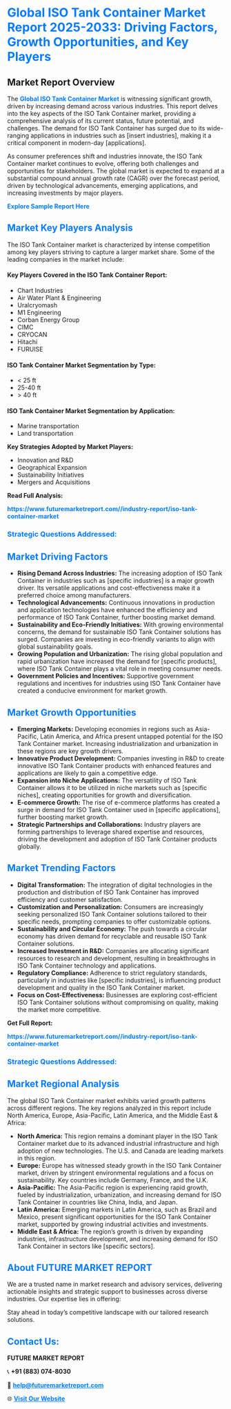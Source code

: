 <h1 style="color: #007BFF;">Global ISO Tank Container Market Report 2025-2033: Driving Factors, Growth Opportunities, and Key Players</h1>

<section id="overview">
<h2>Market Report Overview</h2>
<p>The <a href="https://www.futuremarketreport.com//industry-report/iso-tank-container-market" style="color: #007BFF; text-decoration: none;"><strong>Global ISO Tank Container Market</strong></a> is witnessing significant growth, driven by increasing demand across various industries. This report delves into the key aspects of the ISO Tank Container market, providing a comprehensive analysis of its current status, future potential, and challenges. The demand for ISO Tank Container has surged due to its wide-ranging applications in industries such as [insert industries], making it a critical component in modern-day [applications].</p>
<p>As consumer preferences shift and industries innovate, the ISO Tank Container market continues to evolve, offering both challenges and opportunities for stakeholders. The global market is expected to expand at a substantial compound annual growth rate (CAGR) over the forecast period, driven by technological advancements, emerging applications, and increasing investments by major players.</p>
</section>

<section id="overview">
<p><a href="https://www.futuremarketreport.com//request-sample/reportId=85719" style="color: #007BFF; text-decoration: none;"><strong>Explore Sample Report Here</strong></a></p>
</section>

<section id="key-players">
<h2 style="color: #007BFF;">Market Key Players Analysis</h2>
<p>The ISO Tank Container market is characterized by intense competition among key players striving to capture a larger market share. Some of the leading companies in the market include:</p>
<h4>Key Players Covered in the ISO Tank Container Report:</h4>
<ul><li>Chart Industries</li><li>Air Water Plant &amp; Engineering</li><li>Uralcryomash</li><li>M1 Engineering</li><li>Corban Energy Group</li><li>CIMC</li><li>CRYOCAN</li><li>Hitachi</li><li>FURUISE</li></ul>
<h4>ISO Tank Container Market Segmentation by Type:</h4>
<ul><li>&lt; 25 ft</li><li>25-40 ft</li><li>&gt; 40 ft</li></ul>

<h4>ISO Tank Container Market Segmentation by Application:</h4>
<ul><li>Marine transportation</li><li>Land transportation</li></ul>
<p><strong>Key Strategies Adopted by Market Players:</strong></p>
<ul>
<li>Innovation and R&D</li>
<li>Geographical Expansion</li>
<li>Sustainability Initiatives</li>
<li>Mergers and Acquisitions</li>
</ul>
</section>

<section>
<p><strong>Read Full Analysis: </strong></p><a href="https://www.futuremarketreport.com//industry-report/iso-tank-container-market" style="color: #007BFF; text-decoration: none;"><strong>https://www.futuremarketreport.com//industry-report/iso-tank-container-market</strong></a>
<h3 style="color: #007BFF;">Strategic Questions Addressed:</h3>
</section>

<section id="driving-factors">
<h2 style="color: #007BFF;">Market Driving Factors</h2>
<ul>
<li><strong>Rising Demand Across Industries:</strong> The increasing adoption of ISO Tank Container in industries such as [specific industries] is a major growth driver. Its versatile applications and cost-effectiveness make it a preferred choice among manufacturers.</li>
<li><strong>Technological Advancements:</strong> Continuous innovations in production and application technologies have enhanced the efficiency and performance of ISO Tank Container, further boosting market demand.</li>
<li><strong>Sustainability and Eco-Friendly Initiatives:</strong> With growing environmental concerns, the demand for sustainable ISO Tank Container solutions has surged. Companies are investing in eco-friendly variants to align with global sustainability goals.</li>
<li><strong>Growing Population and Urbanization:</strong> The rising global population and rapid urbanization have increased the demand for [specific products], where ISO Tank Container plays a vital role in meeting consumer needs.</li>
<li><strong>Government Policies and Incentives:</strong> Supportive government regulations and incentives for industries using ISO Tank Container have created a conducive environment for market growth.</li>
</ul>
</section>

<section id="growth-opportunities">
<h2 style="color: #007BFF;">Market Growth Opportunities</h2>
<ul>
<li><strong>Emerging Markets:</strong> Developing economies in regions such as Asia-Pacific, Latin America, and Africa present untapped potential for the ISO Tank Container market. Increasing industrialization and urbanization in these regions are key growth drivers.</li>
<li><strong>Innovative Product Development:</strong> Companies investing in R&D to create innovative ISO Tank Container products with enhanced features and applications are likely to gain a competitive edge.</li>
<li><strong>Expansion into Niche Applications:</strong> The versatility of ISO Tank Container allows it to be utilized in niche markets such as [specific niches], creating opportunities for growth and diversification.</li>
<li><strong>E-commerce Growth:</strong> The rise of e-commerce platforms has created a surge in demand for ISO Tank Container used in [specific applications], further boosting market growth.</li>
<li><strong>Strategic Partnerships and Collaborations:</strong> Industry players are forming partnerships to leverage shared expertise and resources, driving the development and adoption of ISO Tank Container products globally.</li>
</ul>
</section>

<section id="trending-factors">
<h2 style="color: #007BFF;">Market Trending Factors</h2>
<ul>
<li><strong>Digital Transformation:</strong> The integration of digital technologies in the production and distribution of ISO Tank Container has improved efficiency and customer satisfaction.</li>
<li><strong>Customization and Personalization:</strong> Consumers are increasingly seeking personalized ISO Tank Container solutions tailored to their specific needs, prompting companies to offer customizable options.</li>
<li><strong>Sustainability and Circular Economy:</strong> The push towards a circular economy has driven demand for recyclable and reusable ISO Tank Container solutions.</li>
<li><strong>Increased Investment in R&D:</strong> Companies are allocating significant resources to research and development, resulting in breakthroughs in ISO Tank Container technology and applications.</li>
<li><strong>Regulatory Compliance:</strong> Adherence to strict regulatory standards, particularly in industries like [specific industries], is influencing product development and quality in the ISO Tank Container market.</li>
<li><strong>Focus on Cost-Effectiveness:</strong> Businesses are exploring cost-efficient ISO Tank Container solutions without compromising on quality, making the market more competitive.</li>
</ul>
</section>

<section>
<p><strong>Get Full Report: </strong></p><a href="https://www.futuremarketreport.com//industry-report/iso-tank-container-market" style="color: #007BFF; text-decoration: none;"><strong>https://www.futuremarketreport.com//industry-report/iso-tank-container-market</strong></a>
<h3 style="color: #007BFF;">Strategic Questions Addressed:</h3>
</section>


<section id="regional-analysis">
<h2 style="color: #007BFF;">Market Regional Analysis</h2>
<p>The global ISO Tank Container market exhibits varied growth patterns across different regions. The key regions analyzed in this report include North America, Europe, Asia-Pacific, Latin America, and the Middle East & Africa:</p>
<ul>
<li><strong>North America:</strong> This region remains a dominant player in the ISO Tank Container market due to its advanced industrial infrastructure and high adoption of new technologies. The U.S. and Canada are leading markets in this region.</li>
<li><strong>Europe:</strong> Europe has witnessed steady growth in the ISO Tank Container market, driven by stringent environmental regulations and a focus on sustainability. Key countries include Germany, France, and the U.K.</li>
<li><strong>Asia-Pacific:</strong> The Asia-Pacific region is experiencing rapid growth, fueled by industrialization, urbanization, and increasing demand for ISO Tank Container in countries like China, India, and Japan.</li>
<li><strong>Latin America:</strong> Emerging markets in Latin America, such as Brazil and Mexico, present significant opportunities for the ISO Tank Container market, supported by growing industrial activities and investments.</li>
<li><strong>Middle East & Africa:</strong> The region’s growth is driven by expanding industries, infrastructure development, and increasing demand for ISO Tank Container in sectors like [specific sectors].</li>
</ul>
</section>

<footer>
<h2 style="color: #007BFF;">About FUTURE MARKET REPORT</h2>
<p>We are a trusted name in market research and advisory services, delivering actionable insights and strategic support to businesses across diverse industries. Our expertise lies in offering:</p>

<p>Stay ahead in today’s competitive landscape with our tailored research solutions.</p>

<h2 style="color: #007BFF;">Contact Us:</h2>
<p><strong>FUTURE MARKET REPORT</strong></p>
<p>📞 <strong>+91 (883) 074-8030</strong></p>
<p>📧 <strong><a href="mailto:help@futuremarketreport.com" style="color: #007BFF;">help@futuremarketreport.com</a></strong></p>
<p>🌐 <strong><a href="https://www.futuremarketreport.com/" style="color: #007BFF;">Visit Our Website</a></strong></p>
</footer>
